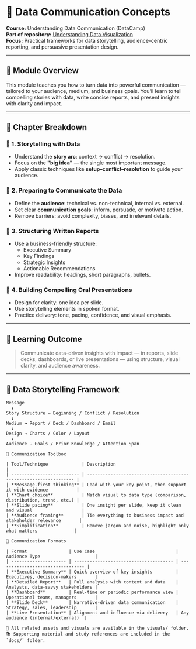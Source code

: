 # 💬 Data Communication Concepts

**Course:** Understanding Data Communication (DataCamp)  
**Part of repository:** [Understanding Data Visualization](https://github.com/VibeHarboe/Understanding-Data-Visualization)  
**Focus:** Practical frameworks for data storytelling, audience-centric reporting, and persuasive presentation design.

---

## 📖 Module Overview

This module teaches you how to turn data into powerful communication — tailored to your audience, medium, and business goals. You’ll learn to tell compelling stories with data, write concise reports, and present insights with clarity and impact.

---

## 🧭 Chapter Breakdown

### 📌 1. Storytelling with Data
- Understand the **story arc**: context → conflict → resolution.
- Focus on the **"big idea"** — the single most important message.
- Apply classic techniques like **setup–conflict–resolution** to guide your audience.

### 📌 2. Preparing to Communicate the Data
- Define the **audience**: technical vs. non-technical, internal vs. external.
- Set clear **communication goals**: inform, persuade, or motivate action.
- Remove barriers: avoid complexity, biases, and irrelevant details.

### 📌 3. Structuring Written Reports
- Use a business-friendly structure:
  - Executive Summary  
  - Key Findings  
  - Strategic Insights  
  - Actionable Recommendations
- Improve readability: headings, short paragraphs, bullets.

### 📌 4. Building Compelling Oral Presentations
- Design for clarity: one idea per slide.
- Use storytelling elements in spoken format.
- Practice delivery: tone, pacing, confidence, and visual emphasis.

---

## 🎯 Learning Outcome

> Communicate data-driven insights with impact — in reports, slide decks, dashboards, or live presentations — using structure, visual clarity, and audience awareness.

---

## 🎨 Data Storytelling Framework

```plaintext
Message
  ↓
Story Structure → Beginning / Conflict / Resolution
  ↓
Medium → Report / Deck / Dashboard / Email
  ↓
Design → Charts / Color / Layout
  ↓
Audience → Goals / Prior Knowledge / Attention Span

🧰 Communication Toolbox

| Tool/Technique             | Description                                                       |
| -------------------------- | ----------------------------------------------------------------- |
| **Message-first thinking** | Lead with your key point, then support it with evidence           |
| **Chart choice**           | Match visual to data type (comparison, distribution, trend, etc.) |
| **Slide pacing**           | One insight per slide, keep it clean and visual                   |
| **Audience framing**       | Tie everything to business impact and stakeholder relevance       |
| **Simplification**         | Remove jargon and noise, highlight only what matters              |

📝 Communication Formats

| Format                | Use Case                               | Audience Type                     |
| --------------------- | -------------------------------------- | --------------------------------- |
| **Executive Summary** | Quick overview of key insights         | Executives, decision-makers       |
| **Detailed Report**   | Full analysis with context and data    | Analysts, data-savvy stakeholders |
| **Dashboard**         | Real-time or periodic performance view | Operational teams, managers       |
| **Slide Deck**        | Narrative-driven data communication    | Strategy, sales, leadership       |
| **Live Presentation** | Alignment and influence via delivery   | Any audience (internal/external)  |

📁 All related assets and visuals are available in the visuals/ folder.
📚 Supporting material and study references are included in the `docs/` folder.
